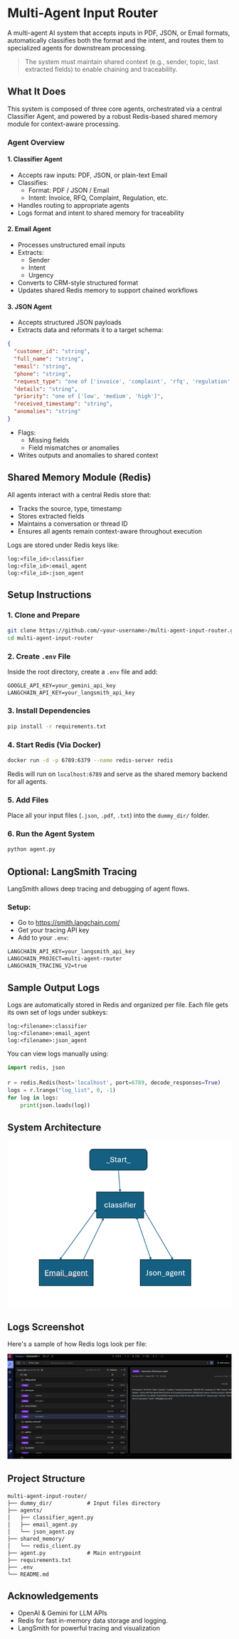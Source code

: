 
# Multi-Agent Input Router

A multi-agent AI system that accepts inputs in PDF, JSON, or Email formats, automatically classifies both the format and the intent, and routes them to specialized agents for downstream processing.

> The system must maintain shared context (e.g., sender, topic, last extracted fields) to enable chaining and traceability.

## What It Does

This system is composed of three core agents, orchestrated via a central Classifier Agent, and powered by a robust Redis-based shared memory module for context-aware processing.

### Agent Overview

#### 1. Classifier Agent
- Accepts raw inputs: PDF, JSON, or plain-text Email
- Classifies:
  - Format: PDF / JSON / Email
  - Intent: Invoice, RFQ, Complaint, Regulation, etc.
- Handles routing to appropriate agents
- Logs format and intent to shared memory for traceability

#### 2. Email Agent
- Processes unstructured email inputs
- Extracts:
  - Sender
  - Intent
  - Urgency
- Converts to CRM-style structured format
- Updates shared Redis memory to support chained workflows

#### 3. JSON Agent
- Accepts structured JSON payloads
- Extracts data and reformats it to a target schema:

```json
{
  "customer_id": "string",
  "full_name": "string",
  "email": "string",
  "phone": "string",
  "request_type": "one of ['invoice', 'complaint', 'rfq', 'regulation', 'other']",
  "details": "string",
  "priority": "one of ['low', 'medium', 'high']",
  "received_timestamp": "string",
  "anomalies": "string"
}
```

- Flags:
  - Missing fields  
  - Field mismatches or anomalies  
- Writes outputs and anomalies to shared context

## Shared Memory Module (Redis)

All agents interact with a central Redis store that:
- Tracks the source, type, timestamp
- Stores extracted fields
- Maintains a conversation or thread ID
- Ensures all agents remain context-aware throughout execution

Logs are stored under Redis keys like:
```
log:<file_id>:classifier
log:<file_id>:email_agent
log:<file_id>:json_agent
```

## Setup Instructions

### 1. Clone and Prepare
```bash
git clone https://github.com/<your-username>/multi-agent-input-router.git
cd multi-agent-input-router
```

### 2. Create `.env` File
Inside the root directory, create a `.env` file and add:
```env
GOOGLE_API_KEY=your_gemini_api_key
LANGCHAIN_API_KEY=your_langsmith_api_key
```

### 3. Install Dependencies
```bash
pip install -r requirements.txt
```

### 4. Start Redis (Via Docker)
```bash
docker run -d -p 6789:6379 --name redis-server redis
```

Redis will run on `localhost:6789` and serve as the shared memory backend for all agents.

### 5. Add Files
Place all your input files (`.json`, `.pdf`, `.txt`) into the `dummy_dir/` folder.

### 6. Run the Agent System
```bash
python agent.py
```

## Optional: LangSmith Tracing

LangSmith allows deep tracing and debugging of agent flows.

### Setup:
- Go to https://smith.langchain.com/
- Get your tracing API key
- Add to your `.env`:
```env
LANGCHAIN_API_KEY=your_langsmith_api_key
LANGCHAIN_PROJECT=multi-agent-router
LANGCHAIN_TRACING_V2=true
```

## Sample Output Logs

Logs are automatically stored in Redis and organized per file. Each file gets its own set of logs under subkeys:
```
log:<filename>:classifier
log:<filename>:email_agent
log:<filename>:json_agent
```

You can view logs manually using:
```python
import redis, json

r = redis.Redis(host='localhost', port=6789, decode_responses=True)
logs = r.lrange("log_list", 0, -1)
for log in logs:
    print(json.loads(log))
```

## System Architecture

![Architecture Diagram Placeholder](./assets/architecture.png)

## Logs Screenshot

Here's a sample of how Redis logs look per file:

![Logs UI Placeholder](./assets/logs.png)

## Project Structure

```
multi-agent-input-router/
├── dummy_dir/           # Input files directory
├── agents/
│   ├── classifier_agent.py
│   ├── email_agent.py
│   └── json_agent.py
├── shared_memory/
│   └── redis_client.py
├── agent.py             # Main entrypoint
├── requirements.txt
├── .env
└── README.md
```

## Acknowledgements

- OpenAI & Gemini for LLM APIs
- Redis for fast in-memory data storage and logging.
- LangSmith for powerful tracing and visualization



